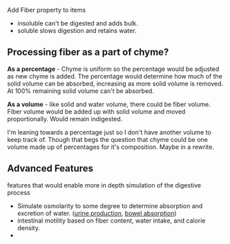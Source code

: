 Add Fiber property to items
- insoluble can't be digested and adds bulk.
- soluble slows digestion and retains water.

## Processing fiber as a part of chyme?

**As a percentage** - Chyme is uniform so the percentage would be adjusted as new chyme is added. The percentage would determine how much of the solid volume can be absorbed, increasing as more solid volume is removed. At 100% remaining solid volume can't be absorbed.

**As a volume** - like solid and water volume, there could be fiber volume. Fiber volume would be added up with solid volume and moved proportionally. Would remain indigested.

I'm leaning towards a percentage just so I don't have another volume to keep track of. Though that begs the question that chyme could be one volume made up of percentages for it's composition. Maybe in a rewrite.



## Advanced Features 

features that would enable more in depth simulation of the digestive process

- Simulate osmolarity to some degree to determine absorption and excretion of water. ([urine production](https://doctorlib.info/physiology/textbook-medical-physiology/28.html), [bowel absorption](https://academic.oup.com/nutritionreviews/article/73/suppl_2/57/1930269))
- intestinal motility based on fiber content, water intake, and calorie density. 
- 